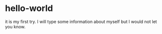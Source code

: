 # hello-world
it is my first try.
I will type some information about myself but I would not let you know. 
